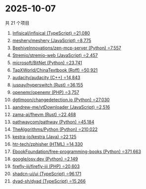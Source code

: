 # 2025-10-07

共 21 个项目

<!-- BEGIN GITHUB -->
<!-- 最后更新时间 2025-10-07 03:07:20 +0800 -->
1. [Infisical/infisical (TypeScript) ⭐21,080](https://github.com/Infisical/infisical)
1. [meshery/meshery (JavaScript) ⭐8,775](https://github.com/meshery/meshery)
1. [BeehiveInnovations/zen-mcp-server (Python) ⭐7,557](https://github.com/BeehiveInnovations/zen-mcp-server)
1. [Stremio/stremio-web (JavaScript) ⭐2,457](https://github.com/Stremio/stremio-web)
1. [microsoft/BitNet (Python) ⭐23,741](https://github.com/microsoft/BitNet)
1. [TapXWorld/ChinaTextbook (Roff) ⭐50,921](https://github.com/TapXWorld/ChinaTextbook)
1. [audacity/audacity (C++) ⭐14,843](https://github.com/audacity/audacity)
1. [juspay/hyperswitch (Rust) ⭐36,155](https://github.com/juspay/hyperswitch)
1. [openemr/openemr (PHP) ⭐3,757](https://github.com/openemr/openemr)
1. [dgtlmoon/changedetection.io (Python) ⭐27,030](https://github.com/dgtlmoon/changedetection.io)
1. [aandrew-me/ytDownloader (JavaScript) ⭐2,516](https://github.com/aandrew-me/ytDownloader)
1. [zama-ai/fhevm (Rust) ⭐22,468](https://github.com/zama-ai/fhevm)
1. [pathwaycom/pathway (Python) ⭐45,184](https://github.com/pathwaycom/pathway)
1. [TheAlgorithms/Python (Python) ⭐210,022](https://github.com/TheAlgorithms/Python)
1. [kestra-io/kestra (Java) ⭐22,125](https://github.com/kestra-io/kestra)
1. [htr-tech/zphisher (HTML) ⭐14,330](https://github.com/htr-tech/zphisher)
1. [EbookFoundation/free-programming-books (Python) ⭐371,663](https://github.com/EbookFoundation/free-programming-books)
1. [google/osv.dev (Python) ⭐2,149](https://github.com/google/osv.dev)
1. [firefly-iii/firefly-iii (PHP) ⭐20,603](https://github.com/firefly-iii/firefly-iii)
1. [shadcn-ui/ui (TypeScript) ⭐96,171](https://github.com/shadcn-ui/ui)
1. [dyad-sh/dyad (TypeScript) ⭐15,266](https://github.com/dyad-sh/dyad)
<!-- END GITHUB -->